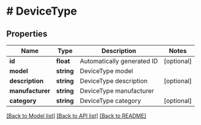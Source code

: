 # # DeviceType

## Properties

Name | Type | Description | Notes
------------ | ------------- | ------------- | -------------
**id** | **float** | Automatically generated ID | [optional] 
**model** | **string** | DeviceType model | 
**description** | **string** | DeviceType description | [optional] 
**manufacturer** | **string** | DeviceType manufacturer | 
**category** | **string** | DeviceType category | [optional] 

[[Back to Model list]](../../README.md#documentation-for-models) [[Back to API list]](../../README.md#documentation-for-api-endpoints) [[Back to README]](../../README.md)


